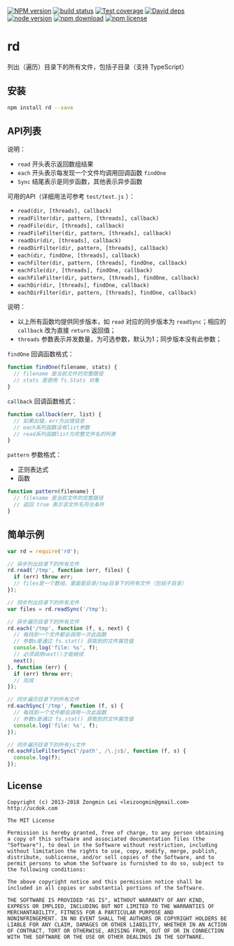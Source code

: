 [![NPM version][npm-image]][npm-url]
[![build status][travis-image]][travis-url]
[![Test coverage][coveralls-image]][coveralls-url]
[![David deps][david-image]][david-url]
[![node version][node-image]][node-url]
[![npm download][download-image]][download-url]
[![npm license][license-image]][download-url]

[npm-image]: https://img.shields.io/npm/v/rd.svg?style=flat-square
[npm-url]: https://npmjs.org/package/rd
[travis-image]: https://img.shields.io/travis/leizongmin/node-rd.svg?style=flat-square
[travis-url]: https://travis-ci.org/leizongmin/node-rd
[coveralls-image]: https://img.shields.io/coveralls/leizongmin/node-rd.svg?style=flat-square
[coveralls-url]: https://coveralls.io/r/leizongmin/node-rd?branch=master
[david-image]: https://img.shields.io/david/leizongmin/node-rd.svg?style=flat-square
[david-url]: https://david-dm.org/leizongmin/node-rd
[node-image]: https://img.shields.io/badge/node.js-%3E=_0.6-green.svg?style=flat-square
[node-url]: http://nodejs.org/download/
[download-image]: https://img.shields.io/npm/dm/rd.svg?style=flat-square
[download-url]: https://npmjs.org/package/rd
[license-image]: https://img.shields.io/npm/l/rd.svg

# rd

列出（遍历）目录下的所有文件，包括子目录（支持 TypeScript）

## 安装

```bash
npm install rd --save
```

## API列表

说明：

+ `read` 开头表示返回数组结果
+ `each` 开头表示每发现一个文件均调用回调函数 `findOne`
+ `Sync` 结尾表示是同步函数，其他表示异步函数

可用的API（详细用法可参考 `test/test.js` ）：

+ `read(dir, [threads], callback)`
+ `readFilter(dir, pattern, [threads], callback)`
+ `readFile(dir, [threads], callback)`
+ `readFileFilter(dir, pattern, [threads], callback)`
+ `readDir(dir, [threads], callback)`
+ `readDirFilter(dir, pattern, [threads], callback)`
+ `each(dir, findOne, [threads], callback)`
+ `eachFilter(dir, pattern, [threads], findOne, callback)`
+ `eachFile(dir, [threads], findOne, callback)`
+ `eachFileFilter(dir, pattern, [threads], findOne, callback)`
+ `eachDir(dir, [threads], findOne, callback)`
+ `eachDirFilter(dir, pattern, [threads], findOne, callback)`

说明：

+ 以上所有函数均提供同步版本，如 `read` 对应的同步版本为 `readSync`；相应的 `callback` 改为直接 `return` 返回值；
+ `threads` 参数表示并发数量，为可选参数，默认为1；同步版本没有此参数；

`findOne` 回调函数格式：

```javascript
function findOne(filename, stats) {
  // filename 是当前文件的完整路径
  // stats 是使用 fs.Stats 对象
}
```

`callback` 回调函数格式：

```javascript
function callback(err, list) {
  // 如果出错，err为出错信息
  // each系列函数没有list参数
  // read系列函数list为完整文件名的列表
}
```

`pattern` 参数格式：

+ 正则表达式
+ 函数

```javascript
function pattern(filename) {
  // filename 是当前文件的完整路径
  // 返回 true 表示该文件名符合条件
}
```

## 简单示例

```javascript
var rd = require('rd');

// 异步列出目录下的所有文件
rd.read('/tmp', function (err, files) {
  if (err) throw err;
  // files是一个数组，里面是目录/tmp目录下的所有文件（包括子目录）
});

// 同步列出目录下的所有文件
var files = rd.readSync('/tmp');

// 异步遍历目录下的所有文件
rd.each('/tmp', function (f, s, next) {
  // 每找到一个文件都会调用一次此函数
  // 参数s是通过 fs.stat() 获取到的文件属性值
  console.log('file: %s', f);
  // 必须调用next()才能继续
  next();
}, function (err) {
  if (err) throw err;
  // 完成
});

// 同步遍历目录下的所有文件
rd.eachSync('/tmp', function (f, s) {
  // 每找到一个文件都会调用一次此函数
  // 参数s是通过 fs.stat() 获取到的文件属性值
  console.log('file: %s', f);
});

// 同步遍历目录下的所有js文件
rd.eachFileFilterSync('/path', /\.js$/, function (f, s) {
  console.log(f);
});
```

## License

```text
Copyright (c) 2013-2018 Zongmin Lei <leizongmin@gmail.com>
http://ucdok.com

The MIT License

Permission is hereby granted, free of charge, to any person obtaining
a copy of this software and associated documentation files (the
"Software"), to deal in the Software without restriction, including
without limitation the rights to use, copy, modify, merge, publish,
distribute, sublicense, and/or sell copies of the Software, and to
permit persons to whom the Software is furnished to do so, subject to
the following conditions:

The above copyright notice and this permission notice shall be
included in all copies or substantial portions of the Software.

THE SOFTWARE IS PROVIDED "AS IS", WITHOUT WARRANTY OF ANY KIND,
EXPRESS OR IMPLIED, INCLUDING BUT NOT LIMITED TO THE WARRANTIES OF
MERCHANTABILITY, FITNESS FOR A PARTICULAR PURPOSE AND
NONINFRINGEMENT. IN NO EVENT SHALL THE AUTHORS OR COPYRIGHT HOLDERS BE
LIABLE FOR ANY CLAIM, DAMAGES OR OTHER LIABILITY, WHETHER IN AN ACTION
OF CONTRACT, TORT OR OTHERWISE, ARISING FROM, OUT OF OR IN CONNECTION
WITH THE SOFTWARE OR THE USE OR OTHER DEALINGS IN THE SOFTWARE.
```